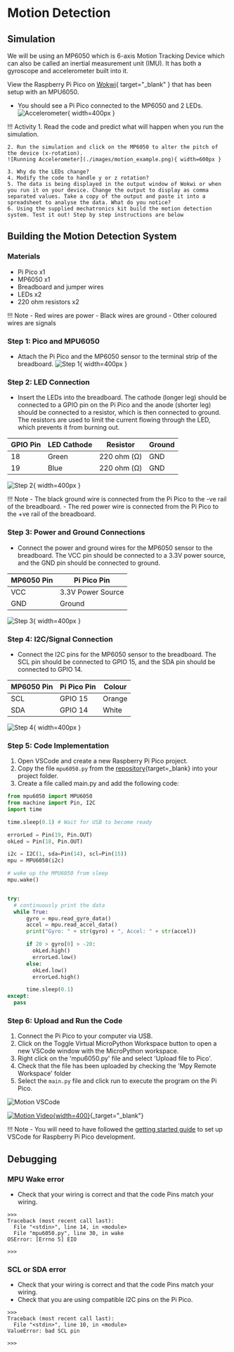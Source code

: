 # Motion Detection

## Simulation

We will be using an MP6050 which is 6-axis Motion Tracking Device which can also be called an inertial measurement unit (IMU). It has both a gyroscope and accelerometer built into it.

View the Raspberry Pi Pico on [Wokwi](https://wokwi.com/projects/425583691447665665){ target="_blank" } that has been setup with an MPU6050. 

- You should see a Pi Pico connected to the MP6050 and 2 LEDs. 
![Accelerometer](./images/motion_wiring.png){ width=400px }


!!! Activity
    1. Read the code and predict what will happen when you run the simulation.

    2. Run the simulation and click on the MP6050 to alter the pitch of the device (x-rotation).
    ![Running Accelerometer](./images/motion_example.png){ width=600px }

    3. Why do the LEDs change?
    4. Modify the code to handle y or z rotation?
    5. The data is being displayed in the output window of Wokwi or when you run it on your device. Change the output to display as comma separated values. Take a copy of the output and paste it into a spreadsheet to analyse the data. What do you notice?
    6. Using the supplied mechatronics kit build the motion detection system. Test it out! Step by step instructions are below

## Building the Motion Detection System

### Materials
- Pi Pico x1
- MP6050 x1
- Breadboard and jumper wires
- LEDs x2
- 220 ohm resistors x2


!!! Note
    - Red wires are power
    - Black wires are ground
    - Other coloured wires are signals

### Step 1: Pico and MPU6050

- Attach the Pi Pico and the MP6050 sensor to the terminal strip of the breadboard.
![Step 1](./images/step1.jpg){ width=400px }

### Step 2: LED Connection

- Insert the LEDs into the breadboard. The cathode (longer leg) should be connected to a GPIO pin on the Pi Pico and the anode (shorter leg) should be connected to a resistor, which is then connected to ground. The resistors are used to limit the current flowing through the LED, which prevents it from burning out. 

| GPIO Pin | LED Cathode | Resistor | Ground |
|----------|-------------|----------|--------|
| 18       | Green       | 220 ohm (Ω) | GND    |
| 19       | Blue       | 220 ohm (Ω) | GND    |

![Step 2](./images/step2.jpg){ width=400px }

!!! Note
    - The black ground wire is connected from the Pi Pico to the -ve rail of the breadboard.
    - The red power wire is connected from the Pi Pico to the +ve rail of the breadboard.

### Step 3: Power and Ground Connections

- Connect the power and ground wires for the MP6050 sensor to the breadboard. The VCC pin should be connected to a 3.3V power source, and the GND pin should be connected to ground.

| MP6050 Pin | Pi Pico Pin  |
|------------|------------------------|
| VCC        | 3.3V Power Source       |
| GND        | Ground                 |

![Step 3](./images/step3.jpg){ width=400px }

### Step 4: I2C/Signal Connection

- Connect the I2C pins for the MP6050 sensor to the breadboard. The SCL pin should be connected to GPIO 15, and the SDA pin should be connected to GPIO 14.

| MP6050 Pin | Pi Pico Pin  | Colour |
|------------|--------------| -------- |
| SCL        | GPIO 15      |  Orange  |
| SDA        | GPIO 14      |  White   |

![Step 4](./images/step4.jpg){ width=400px }

### Step 5: Code Implementation

1. Open VSCode and create a new Raspberry Pi Pico project.
2. Copy the file `mpu6050.py` from the [repository](https://github.com/KillarneyHeightsHS/Raspberry-Pi-Pico-BaseCode/blob/main/src/accelerometer/mpu6050.py){target=_blank} into your project folder.
3. Create a file called main.py and add the following code:
```python
from mpu6050 import MPU6050
from machine import Pin, I2C
import time

time.sleep(0.1) # Wait for USB to become ready

errorLed = Pin(19, Pin.OUT)
okLed = Pin(18, Pin.OUT)

i2c = I2C(1, sda=Pin(14), scl=Pin(15))
mpu = MPU6050(i2c)

# wake up the MPU6050 from sleep
mpu.wake()


try:
  # continuously print the data
  while True:
      gyro = mpu.read_gyro_data()
      accel = mpu.read_accel_data()
      print("Gyro: " + str(gyro) + ", Accel: " + str(accel))

      if 20 > gyro[0] > -20:
        okLed.high()
        errorLed.low()
      else:
        okLed.low()
        errorLed.high()

      time.sleep(0.1)
except:
  pass
```

### Step 6: Upload and Run the Code

1. Connect the Pi Pico to your computer via USB.
2. Click on the Toggle Virtual MicroPython Workspace button to open a new VSCode window with the MicroPython workspace.
3. Right click on the 'mpu6050.py' file and select 'Upload file to Pico'.
4. Check that the file has been uploaded by checking the 'Mpy Remote Workspace' folder
5. Select the `main.py` file and click run to execute the program on the Pi Pico.

![Motion VSCode](./images/motion_vscode.png)

[![Motion Video](./images/motion_video.png){width=400}](https://www.youtube.com/shorts/IfLBH9w75h0){_target="_blank"}

!!! Note
    - You will need to have followed the [getting started guide](../../index.md) to set up VSCode for Raspberry Pi Pico development.
 

## Debugging
### MPU Wake error
- Check that your wiring is correct and that the code Pins match your wiring.

```
>>> 
Traceback (most recent call last):
  File "<stdin>", line 14, in <module>
  File "mpu6050.py", line 30, in wake
OSError: [Errno 5] EIO

>>> 
```

### SCL or SDA error
- Check that your wiring is correct and that the code Pins match your wiring. 
- Check that you are using compatible I2C pins on the Pi Pico.

```
>>> 
Traceback (most recent call last):
  File "<stdin>", line 10, in <module>
ValueError: bad SCL pin

>>> 
```
